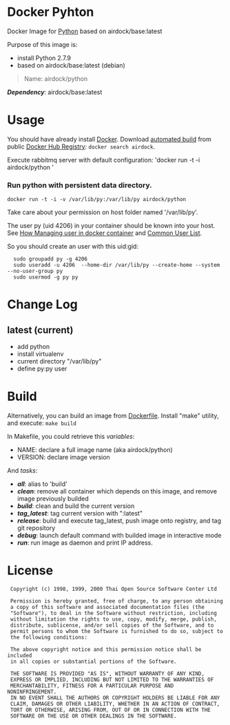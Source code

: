 # Docker Pyhton

Docker Image for [Python](https://www.python.org/) based on airdock/base:latest

Purpose of this image is:

- install Python 2.7.9
- based on airdock/base:latest (debian)


> Name: airdock/python

***Dependency***: airdock/base:latest
 

# Usage

You should have already install [Docker](https://www.docker.com/).
Download [automated build](https://registry.hub.docker.com/u/airdock/) from public [Docker Hub Registry](https://registry.hub.docker.com/):
`docker search airdock`.

Execute rabbitmq server with default configuration:
	'docker run -t -i airdock/python '


### Run python with persistent data directory.

	docker run -t -i -v /var/lib/py:/var/lib/py airdock/python 
 

Take care about your permission on host folder named '/var/lib/py'.

The user py (uid 4206) in your container should be known into your host.
See [How Managing user in docker container](https://github.com/airdock-io/docker-base/blob/master/README.md#how-managing-user-in-docker-container) and  [Common User List](https://github.com/airdock-io/docker-base/blob/master/CommonUserList.md).

So you should create an user with this uid:gid:

```
  sudo groupadd py -g 4206
  sudo useradd -u 4206  --home-dir /var/lib/py --create-home --system --no-user-group py
  sudo usermod -g py py
```



# Change Log


## latest (current)

- add python 
- install virtualenv
- current directory "/var/lib/py" 
- define py:py user


# Build

Alternatively, you can build an image from [Dockerfile](https://github.com/airdock-io/docker-python).
Install "make" utility, and execute: `make build`

In Makefile, you could retrieve this *variables*:

- NAME: declare a full image name (aka airdock/python)
- VERSION: declare image version

And *tasks*:

- ***all***: alias to 'build'
- ***clean***: remove all container which depends on this image, and remove image previously builded
- ***build***: clean and build the current version
- ***tag_latest***: tag current version with ":latest"
- ***release***: build and execute tag_latest, push image onto registry, and tag git repository
- ***debug***: launch default command with builded image in interactive mode
- ***run***: run image as daemon and print IP address.



# License

```
 Copyright (c) 1998, 1999, 2000 Thai Open Source Software Center Ltd

 Permission is hereby granted, free of charge, to any person obtaining
 a copy of this software and associated documentation files (the
 "Software"), to deal in the Software without restriction, including
 without limitation the rights to use, copy, modify, merge, publish,
 distribute, sublicense, and/or sell copies of the Software, and to
 permit persons to whom the Software is furnished to do so, subject to
 the following conditions:

 The above copyright notice and this permission notice shall be included
 in all copies or substantial portions of the Software.

 THE SOFTWARE IS PROVIDED "AS IS", WITHOUT WARRANTY OF ANY KIND,
 EXPRESS OR IMPLIED, INCLUDING BUT NOT LIMITED TO THE WARRANTIES OF
 MERCHANTABILITY, FITNESS FOR A PARTICULAR PURPOSE AND NONINFRINGEMENT.
 IN NO EVENT SHALL THE AUTHORS OR COPYRIGHT HOLDERS BE LIABLE FOR ANY
 CLAIM, DAMAGES OR OTHER LIABILITY, WHETHER IN AN ACTION OF CONTRACT,
 TORT OR OTHERWISE, ARISING FROM, OUT OF OR IN CONNECTION WITH THE
 SOFTWARE OR THE USE OR OTHER DEALINGS IN THE SOFTWARE.
```
